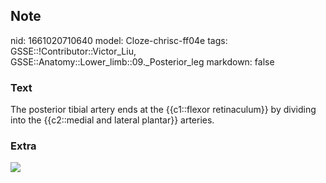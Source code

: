 ## Note
nid: 1661020710640
model: Cloze-chrisc-ff04e
tags: GSSE::!Contributor::Victor_Liu, GSSE::Anatomy::Lower_limb::09._Posterior_leg
markdown: false

### Text
The posterior tibial artery ends at the {{c1::flexor retinaculum}} by dividing into the {{c2::medial and lateral plantar}} arteries.

### Extra
<img src="paste-daf47476198186903705e4804d3425d702d5c768.jpg">
